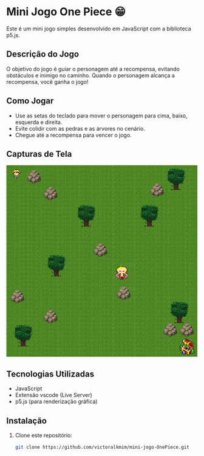 # Mini Jogo One Piece   :grin:

Este é um mini jogo simples desenvolvido em JavaScript com a biblioteca p5.js.

## Descrição do Jogo

O objetivo do jogo é guiar o personagem até a recompensa, evitando obstáculos e inimigo no caminho. Quando o personagem alcança a recompensa, você ganha o jogo!

## Como Jogar

- Use as setas do teclado para mover o personagem para cima, baixo, esquerda e direita.
- Evite colidir com as pedras e as árvores no cenário.
- Chegue até a recompensa para vencer o jogo.

## Capturas de Tela

![Mini-jogo One Piece](https://github.com/victoralkmim/mini-jogo-OnePiece/blob/main/imagens/OnePiece%20mini-jogo.jpg)

## Tecnologias Utilizadas

- JavaScript
- Extensão vscode (Live Server)
- p5.js (para renderização gráfica)

## Instalação

1. Clone este repositório:

   ```bash
   git clone https://github.com/victoralkmim/mini-jogo-OnePiece.git
